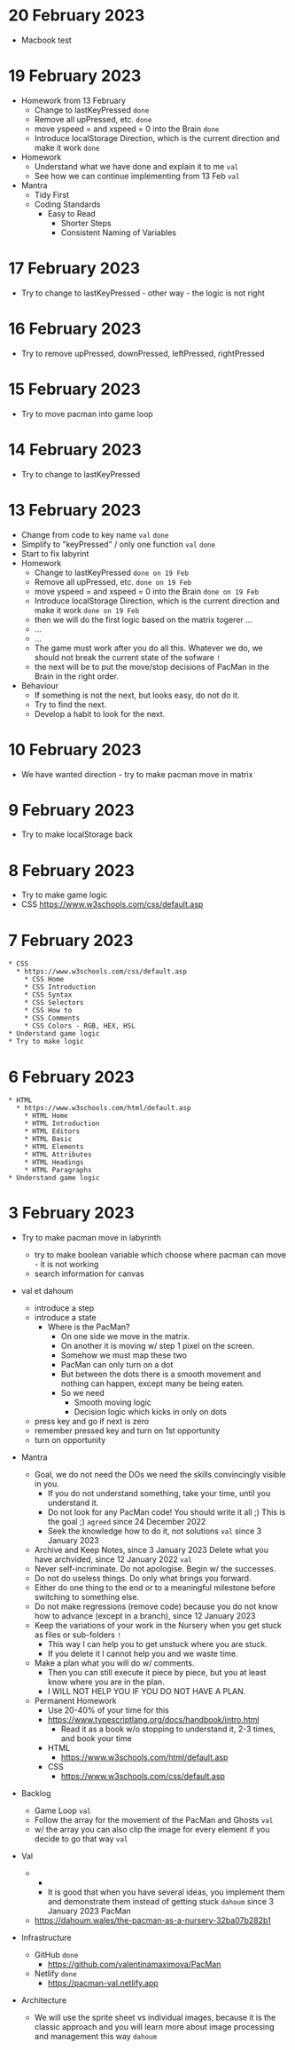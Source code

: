 # 20 February 2023
* Macbook test

# 19 February 2023

* Homework from 13 February
  * Change to lastKeyPressed `done`
  * Remove all upPressed, etc. `done`
  * move yspeed = and xspeed = 0 into the Brain `done`
  * Introduce localStorage Direction, which is the current direction and make it work `done`
* Homework
  * Understand what we have done and explain it to me `val`
  * See how we can continue implementing from 13 Feb `val`
* Mantra
  * Tidy First
  * Coding Standards
    * Easy to Read
      * Shorter Steps
      * Consistent Naming of Variables

# 17 February 2023
  * Try to change to lastKeyPressed - other way - the logic is not right

# 16 February 2023
  * Try to remove upPressed, downPressed, leftPressed, rightPressed

# 15 February 2023
  * Try to move pacman into game loop

# 14 February 2023
  * Try to change to lastKeyPressed



# 13 February 2023
  * Change from code to key name `val` `done`
  * Simplify to "keyPressed" / only one function `val` `done`
  * Start to fix labyrint
  * Homework
    * Change to lastKeyPressed `done on 19 Feb`
    * Remove all upPressed, etc. `done on 19 Feb`
    * move yspeed = and xspeed = 0 into the Brain `done on 19 Feb`
    * Introduce localStorage Direction, which is the current direction and make it work `done on 19 Feb`
    * then we will do the first logic based on the matrix togerer ...
    * ...
    * ...
    * The game must work after you do all this. Whatever we do, we should not break the current state of the sofware `!`
    * the next will be to put the move/stop decisions of PacMan in the Brain in the right order.
  * Behaviour
    * If something is not the next, but looks easy, do not do it.
    * Try to find the next.
    * Develop a habit to look for the next.

# 10 February 2023
  * We have wanted direction - try to make pacman move in matrix

# 9 February 2023
  * Try to make localStorage back

# 8 February 2023
  * Try to make game logic
  * CSS https://www.w3schools.com/css/default.asp

# 7 February 2023
    * CSS
      * https://www.w3schools.com/css/default.asp
        * CSS Home
        * CSS Introduction
        * CSS Syntax
        * CSS Selectors
        * CSS How to
        * CSS Comments
        * CSS Colors - RGB, HEX, HSL
    * Understand game logic
    * Try to make logic

# 6 February 2023
    * HTML
      * https://www.w3schools.com/html/default.asp
        * HTML Home
        * HTML Introduction
        * HTML Editors
        * HTML Basic
        * HTML Elements
        * HTML Attributes
        * HTML Headings
        * HTML Paragraphs
    * Understand game logic

# 3 February 2023
* Try to make pacman move in labyrinth
  * try to make boolean variable which choose where pacman can move - it is not working
  * search information for canvas
* val et dahoum
  * introduce a step
  * introduce a state
    * Where is the PacMan?
      * On one side we move in the matrix.
      * On another it is moving w/ step 1 pixel on the screen.
      * Somehow we must map these two
      * PacMan can only turn on a dot
      * But between the dots there is a smooth movement and nothing can happen, except many be being eaten.
      * So we need
        * Smooth moving logic
        * Decision logic which kicks in only on dots
  * press key and go if next is zero
  * remember pressed key and turn on 1st opportunity
  * turn on opportunity
* Mantra
  * Goal, we do not need the DOs we need the skills convincingly visible in you.
    * If you do not understand something, take your time, until you understand it.
    * Do not look for any PacMan code! You should write it all ;) This is the goal ;) `agreed` since 24 December 2022
    * Seek the knowledge how to do it, not solutions `val` since 3 January 2023
  * Archive and Keep Notes, since 3 January 2023 Delete what you have archvided, since 12 January 2022 `val`
  * Never self-incriminate. Do not apologise. Begin w/ the successes.
  * Do not do useless things. Do only what brings you forward.
  * Either do one thing to the end or to a meaningful milestone before switching to something else.
  * Do not make regressions (remove code) because you do not know how to advance (except in a branch), since 12 January 2023
  * Keep the variations of your work in the Nursery when you get stuck as files or sub-folders `!`
    * This way I can help you to get unstuck where you are stuck.
    * If you delete it I cannot help you and we waste time.
  * Make a plan what you will do w/ comments.
    * Then you can still execute it piece by piece, but you at least know where you are in the plan.
    * I WILL NOT HELP YOU IF YOU DO NOT HAVE A PLAN.
  * Permanent Homework
    * Use 20-40% of your time for this
    * https://www.typescriptlang.org/docs/handbook/intro.html
      * Read it as a book w/o stopping to understand it, 2-3 times, and book your time
    * HTML
      * https://www.w3schools.com/html/default.asp
    * CSS
      * https://www.w3schools.com/css/default.asp




* Backlog
  * Game Loop `val`
  * Follow the array for the movement of the PacMan and Ghosts `val`
  * w/ the array you can also clip the image for every element if you decide to go that way `val`
* Val
  * +
    * It is good that when you have several ideas, you implement them and demonstrate them instead of getting stuck `dahoum` since 3 January 2023
PacMan
  * https://dahoum.wales/the-pacman-as-a-nursery-32ba07b282b1
* Infrastructure
  * GitHub `done`
    * https://github.com/valentinamaximova/PacMan
  * Netlify `done`
    * https://pacman-val.netlify.app
* Architecture
  * We will use the sprite sheet vs individual images, because it is the classic approach and you will learn more about image processing and management this way `dahoum`
